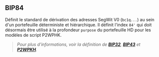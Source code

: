 ## BIP84

Définit le standard de dérivation des adresses SegWit V0 (`bc1q...`) au sein d'un portefeuille déterministe et hiérarchique. Il définit l'index `84'` qui doit désormais être utilisé à la profondeur `purpose` du portefeuille HD pour les modèles de script P2WPHK.

> *Pour plus d'informations, voir la définition de [**BIP32**](/dictionnaire/B.md#bip32), [**BIP43**](/dictionnaire/B.md#bip43) et [**P2WPKH**](/dictionnaire/P.md#p2wpkh).*

